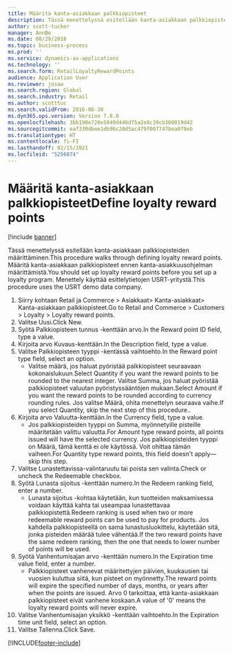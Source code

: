 ```yaml
---
title: Määritä kanta-asiakkaan palkkiopisteet
description: Tässä menettelyssä esitellään kanta-asiakkaan palkkiopisteiden määrittäminen.
author: scott-tucker
manager: AnnBe
ms.date: 08/29/2018
ms.topic: business-process
ms.prod: ''
ms.service: dynamics-ax-applications
ms.technology: ''
ms.search.form: RetailLoyaltyRewardPoints
audience: Application User
ms.reviewer: josaw
ms.search.region: Global
ms.search.industry: Retail
ms.author: scotttuc
ms.search.validFrom: 2016-06-30
ms.dyn365.ops.version: Version 7.0.0
ms.openlocfilehash: 3bb190e720e5040d446d75a2e8c39cb360019d42
ms.sourcegitcommit: eaf330dbee1db96c20d5ac479f007747bea079eb
ms.translationtype: HT
ms.contentlocale: fi-FI
ms.lasthandoff: 02/15/2021
ms.locfileid: "5256874"
---
```

# <a name="define-loyalty-reward-points"></a><span data-ttu-id="7091f-103">Määritä kanta-asiakkaan palkkiopisteet</span><span class="sxs-lookup"><span data-stu-id="7091f-103">Define loyalty reward points</span></span>

[!include [banner](../includes/banner.md)]

<span data-ttu-id="7091f-104">Tässä menettelyssä esitellään kanta-asiakkaan palkkiopisteiden määrittäminen.</span><span class="sxs-lookup"><span data-stu-id="7091f-104">This procedure walks through defining loyalty reward points.</span></span> <span data-ttu-id="7091f-105">Määritä kanta-asiakkaan palkkiopisteet ennen kanta-asiakkuusohjelman määrittämistä.</span><span class="sxs-lookup"><span data-stu-id="7091f-105">You should set up loyalty reward points before you set up a loyalty program.</span></span> <span data-ttu-id="7091f-106">Menettely käyttää esittelytietojen USRT-yritystä.</span><span class="sxs-lookup"><span data-stu-id="7091f-106">This procedure uses the USRT demo data company.</span></span>

1. <span data-ttu-id="7091f-107">Siirry kohtaan Retail ja Commerce > Asiakkaat> Kanta-asiakkaat> Kanta-asiakkaan palkkiopisteet.</span><span class="sxs-lookup"><span data-stu-id="7091f-107">Go to Retail and Commerce > Customers > Loyalty > Loyalty reward points.</span></span>
2. <span data-ttu-id="7091f-108">Valitse Uusi.</span><span class="sxs-lookup"><span data-stu-id="7091f-108">Click New.</span></span>
3. <span data-ttu-id="7091f-109">Syötä Palkkiopisteen tunnus -kenttään arvo.</span><span class="sxs-lookup"><span data-stu-id="7091f-109">In the Reward point ID field, type a value.</span></span>
4. <span data-ttu-id="7091f-110">Kirjoita arvo Kuvaus-kenttään.</span><span class="sxs-lookup"><span data-stu-id="7091f-110">In the Description field, type a value.</span></span>
5. <span data-ttu-id="7091f-111">Valitse Palkkiopisteen tyyppi -kentässä vaihtoehto.</span><span class="sxs-lookup"><span data-stu-id="7091f-111">In the Reward point type field, select an option.</span></span>
    * <span data-ttu-id="7091f-112">Valitse määrä, jos haluat pyöristää palkkiopisteet seuraavaan kokonaislukuun.</span><span class="sxs-lookup"><span data-stu-id="7091f-112">Select Quantity if you want the reward points to be rounded to the nearest integer.</span></span> <span data-ttu-id="7091f-113">Valitse Summa, jos haluat pyöristää palkkiopisteet valuutan pyöristyssääntöjen mukaan.</span><span class="sxs-lookup"><span data-stu-id="7091f-113">Select Amount if you want the reward points to be rounded according to currency rounding rules.</span></span> <span data-ttu-id="7091f-114">Jos valitse Määrä, ohita menettelyn seuraava vaihe.</span><span class="sxs-lookup"><span data-stu-id="7091f-114">If you select Quantity, skip the next step of this procedure..</span></span>  
6. <span data-ttu-id="7091f-115">Kirjoita arvo Valuutta-kenttään.</span><span class="sxs-lookup"><span data-stu-id="7091f-115">In the Currency field, type a value.</span></span>
    * <span data-ttu-id="7091f-116">Jos palkkiopisteiden tyyppi on Summa, myönnetyille pisteille määritetään valittu valuutta.</span><span class="sxs-lookup"><span data-stu-id="7091f-116">For Amount type reward points, all points issued will have the selected currency.</span></span> <span data-ttu-id="7091f-117">Jos palkkiopisteiden tyyppi on Määrä, tämä kenttä ei ole käytössä. Voit ohittaa tämän vaiheen.</span><span class="sxs-lookup"><span data-stu-id="7091f-117">For Quantity type reward points, this field doesn't apply—skip this step.</span></span>  
7. <span data-ttu-id="7091f-118">Valitse Lunastettavissa-valintaruutu tai poista sen valinta.</span><span class="sxs-lookup"><span data-stu-id="7091f-118">Check or uncheck the Redeemable checkbox.</span></span>
8. <span data-ttu-id="7091f-119">Syötä Lunasta sijoitus -kenttään numero.</span><span class="sxs-lookup"><span data-stu-id="7091f-119">In the Redeem ranking field, enter a number.</span></span>
    * <span data-ttu-id="7091f-120">Lunasta sijoitus -kohtaa käytetään, kun tuotteiden maksamisessa voidaan käyttää kahta tai useampaa lunastettavaa palkkiopistettä.</span><span class="sxs-lookup"><span data-stu-id="7091f-120">Redeem ranking is used when two or more redeemable reward points can be used to pay for products.</span></span> <span data-ttu-id="7091f-121">Jos kahdella palkkiopisteellä on sama lunastusluokittelu, käytetään sitä, jonka pisteiden määrää tulee vähentää.</span><span class="sxs-lookup"><span data-stu-id="7091f-121">If the two reward points have the same redeem ranking, then the one that needs to lower number of points will be used.</span></span>  
9. <span data-ttu-id="7091f-122">Syötä Vanhentumisajan arvo -kenttään numero.</span><span class="sxs-lookup"><span data-stu-id="7091f-122">In the Expiration time value field, enter a number.</span></span>
    * <span data-ttu-id="7091f-123">Palkkiopisteet vanhenevat määritettyjen päivien, kuukausien tai vuosien kuluttua siitä, kun pisteet on myönnetty.</span><span class="sxs-lookup"><span data-stu-id="7091f-123">The reward points will expire the specified number of days, months, or years after when the points are issued.</span></span> <span data-ttu-id="7091f-124">Arvo 0 tarkoittaa, että kanta-asiakkaan palkkiopisteet eivät vanhene koskaan.</span><span class="sxs-lookup"><span data-stu-id="7091f-124">A value of '0' means the loyalty reward points will never expire.</span></span>  
10. <span data-ttu-id="7091f-125">Valitse Vanhentumisajan yksikkö -kenttään vaihtoehto.</span><span class="sxs-lookup"><span data-stu-id="7091f-125">In the Expiration time unit field, select an option.</span></span>
11. <span data-ttu-id="7091f-126">Valitse Tallenna.</span><span class="sxs-lookup"><span data-stu-id="7091f-126">Click Save.</span></span>



[!INCLUDE[footer-include](../../includes/footer-banner.md)]